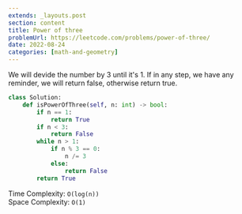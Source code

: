```yaml
---
extends: _layouts.post
section: content
title: Power of three
problemUrl: https://leetcode.com/problems/power-of-three/
date: 2022-08-24
categories: [math-and-geometry]
---
```


We will devide the number by 3 until it's 1. If in any step, we have any reminder, we will return false, otherwise return true.

```python
class Solution:
    def isPowerOfThree(self, n: int) -> bool:
        if n == 1:
            return True
        if n < 3:
            return False
        while n > 1:
            if n % 3 == 0:
                n /= 3
            else:
                return False
        return True
```

Time Complexity: `O(log(n))` <br/>
Space Complexity: `O(1)`